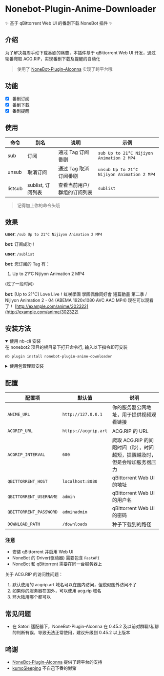 # Nonebot-Plugin-Anime-Downloader
✨ 基于 qBittorrent Web UI 的番剧下载 NoneBot 插件 ✨

## 介绍
为了解决每周手动下载番剧的痛苦，本插件基于 qBittorrent Web UI 开发，通过轮番爬取 ACG.RIP，实现番剧下载及提醒的自动化

> 使用了 [NoneBot-Plugin-Alconna](https://github.com/nonebot/plugin-alconna) 实现了跨平台哦

## 功能
- [x] 番剧订阅
- [x] 番剧下载
- [x] 番剧提醒

## 使用
| 命令 | 别名 | 说明 | 示例 |
| --- | --- | --- | --- |
| sub | 订阅 | 通过 Tag 订阅番剧 | `sub Up to 21°C Nijiyon Animation 2 MP4` |
| unsub | 取消订阅 | 通过 Tag 取消订阅番剧 | `unsub Up to 21°C Nijiyon Animation 2 MP4` |
| listsub | sublist, 订阅列表 | 查看当前用户/群组的订阅列表 | `sublist` |

> 记得加上你的命令头哦

## 效果

**user**: `/sub Up to 21°C Nijiyon Animation 2 MP4`

**bot**: 订阅成功！

**user**: `/sublist`

**bot**: 您订阅的 Tag 有：
1. Up to 21°C Nijiyon Animation 2 MP4

(过了一段时间)

**bot**: [Up to 21°C] Love Live！虹咲學園 學園偶像同好會 短篇動畫 第二季 / Nijiyon Animation 2 - 04 (ABEMA 1920x1080 AVC AAC MP4) 现在可以观看了！
[http://example.com/anime/302322](http://example.com/anime/302322)


## 安装方法
<details open>
<summary>使用 nb-cli 安装</summary>
在 nonebot2 项目的根目录下打开命令行, 输入以下指令即可安装

    nb plugin install nonebot-plugin-anime-downloader

</details>

<details>
<summary>使用包管理器安装</summary>
在 nonebot2 项目的插件目录下, 打开命令行, 根据你使用的包管理器, 输入相应的安装命令

<details>
<summary>pip</summary>

    pip install nonebot-plugin-anime-downloader
</details>
<details>
<summary>pdm</summary>

    pdm add nonebot-plugin-anime-downloader
</details>
<details>
<summary>poetry</summary>

    poetry add nonebot-plugin-anime-downloader
</details>
<details>
<summary>conda</summary>

    conda install nonebot-plugin-anime-downloader
</details>

打开 nonebot2 项目根目录下的 `pyproject.toml` 文件, 在 `[tool.nonebot]` 部分追加写入

    plugins = ["nonebot_plugin_steam_info"]

</details>


## 配置
| 配置项 | 默认值 | 说明 |
| --- | --- | --- |
| `ANIME_URL` | `http://127.0.0.1` | 你的服务器公网地址，用于提供视频观看链接 |
| `ACGRIP_URL` | `https://acgrip.art` | ACG.RIP 的 URL |
| `ACGRIP_INTERVAL` | `600` | 爬取 ACG.RIP 的间隔时间（秒），时间越短，提醒越及时，但是会增加服务器压力 |
| `QBITTORRENT_HOST` | `localhost:8080` | qBittorrent Web UI 的地址 |
| `QBITTORRENT_USERNAME` | `admin` | qBittorrent Web UI 的用户名 |
| `QBITTORRENT_PASSWORD` | `adminadmin` | qBittorrent Web UI 的密码 |
| `DOWNLOAD_PATH` | `/downloads` | 种子下载到的路径 |

### 注意
- 安装 qBittorrent 并启用 Web UI
- NoneBot 的 Driver(驱动器) 需要包含 `FastAPI`
- NoneBot 和 qBittorrent 需要在同一台服务器上

关于 ACG.RIP 的访问性问题：
1. 默认使用的 acgrip.art 域名可以在国内访问，但貌似国外访问不了
2. 如果你的服务器在国外，可以使用 acg.rip 域名
3. 环大陆用哪个都可以

## 常见问题
- 在 Satori 适配器下，NoneBot-Plugin-Alconna 在 0.45.2 及以前对群聊/私聊的判断有误，导致无法正常使用，建议升级到 0.45.2 以上版本

## 鸣谢
- [NoneBot-Plugin-Alconna](https://github.com/nonebot/plugin-alconna) 提供了跨平台的支持
- [kumoSleeping](https://github.com/kumoSleeping) 不自己下番的懒猪
